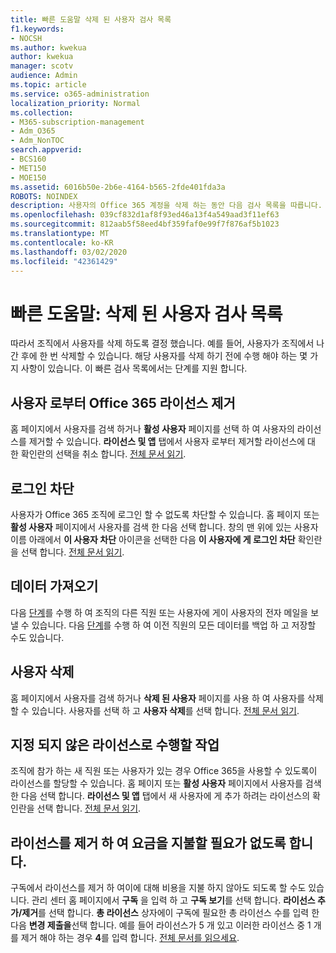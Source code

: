 ```yaml
---
title: 빠른 도움말 삭제 된 사용자 검사 목록
f1.keywords:
- NOCSH
ms.author: kwekua
author: kwekua
manager: scotv
audience: Admin
ms.topic: article
ms.service: o365-administration
localization_priority: Normal
ms.collection:
- M365-subscription-management
- Adm_O365
- Adm_NonTOC
search.appverid:
- BCS160
- MET150
- MOE150
ms.assetid: 6016b50e-2b6e-4164-b565-2fde401fda3a
ROBOTS: NOINDEX
description: 사용자의 Office 365 계정을 삭제 하는 동안 다음 검사 목록을 따릅니다.
ms.openlocfilehash: 039cf832d1af8f93ed46a13f4a549aad3f11ef63
ms.sourcegitcommit: 812aab5f58eed4bf359faf0e99f7f876af5b1023
ms.translationtype: MT
ms.contentlocale: ko-KR
ms.lasthandoff: 03/02/2020
ms.locfileid: "42361429"
---
```

# <a name="quick-help-deleted-users-checklist"></a>빠른 도움말: 삭제 된 사용자 검사 목록

따라서 조직에서 사용자를 삭제 하도록 결정 했습니다. 예를 들어, 사용자가 조직에서 나간 후에 한 번 삭제할 수 있습니다. 해당 사용자를 삭제 하기 전에 수행 해야 하는 몇 가지 사항이 있습니다. 이 빠른 검사 목록에서는 단계를 지원 합니다.
  
## <a name="remove-the-office-365-license-from-the-user"></a>사용자 로부터 Office 365 라이선스 제거

홈 페이지에서 사용자를 검색 하거나 **활성 사용자** 페이지를 선택 하 여 사용자의 라이선스를 제거할 수 있습니다. **라이선스 및 앱** 탭에서 사용자 로부터 제거할 라이선스에 대 한 확인란의 선택을 취소 합니다. [전체 문서 읽기](../manage/remove-licenses-from-users.md).
  
## <a name="block-sign-in"></a>로그인 차단

사용자가 Office 365 조직에 로그인 할 수 없도록 차단할 수 있습니다. 홈 페이지 또는 **활성 사용자** 페이지에서 사용자를 검색 한 다음 선택 합니다. 창의 맨 위에 있는 사용자 이름 아래에서 **이 사용자 차단** 아이콘을 선택한 다음 **이 사용자에 게 로그인 차단** 확인란을 선택 합니다. [전체 문서 읽기](../add-users/assign-admin-roles.md).
  
## <a name="get-their-data"></a>데이터 가져오기

다음 [단계](../add-users/remove-former-employee.md)를 수행 하 여 조직의 다른 직원 또는 사용자에 게이 사용자의 전자 메일을 보낼 수 있습니다. 다음 [단계](../add-users/get-access-to-and-back-up-a-former-user-s-data.md)를 수행 하 여 이전 직원의 모든 데이터를 백업 하 고 저장할 수도 있습니다.
  
## <a name="delete-user"></a>사용자 삭제

홈 페이지에서 사용자를 검색 하거나 **삭제 된 사용자** 페이지를 사용 하 여 사용자를 삭제할 수 있습니다. 사용자를 선택 하 고 **사용자 삭제**를 선택 합니다. [전체 문서 읽기](../add-users/delete-a-user.md).
  
## <a name="what-to-do-with-the-unassigned-license"></a>지정 되지 않은 라이선스로 수행할 작업

조직에 참가 하는 새 직원 또는 사용자가 있는 경우 Office 365을 사용할 수 있도록이 라이선스를 할당할 수 있습니다. 홈 페이지 또는 **활성 사용자** 페이지에서 사용자를 검색 한 다음 선택 합니다. **라이선스 및 앱** 탭에서 새 사용자에 게 추가 하려는 라이선스의 확인란을 선택 합니다. [전체 문서 읽기](../manage/assign-licenses-to-users.md).
  
## <a name="remove-license-so-you-dont-have-to-pay-for-it"></a>라이선스를 제거 하 여 요금을 지불할 필요가 없도록 합니다.

구독에서 라이선스를 제거 하 여이에 대해 비용을 지불 하지 않아도 되도록 할 수도 있습니다. 관리 센터 홈 페이지에서 **구독** 을 입력 하 고 **구독 보기**를 선택 합니다. **라이선스 추가/제거**를 선택 합니다. **총 라이선스** 상자에이 구독에 필요한 총 라이선스 수를 입력 한 다음 **변경 제출을**선택 합니다. 예를 들어 라이선스가 5 개 있고 이러한 라이선스 중 1 개를 제거 해야 하는 경우 **4**를 입력 합니다. [전체 문서를 읽으세요](../../commerce/licenses/remove-licenses-from-subscription.md).
